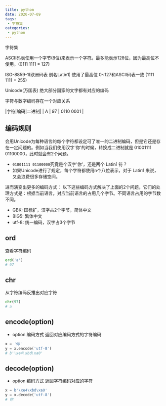 ```yaml
---
title: python
date: 2020-07-09
tags:
 - 字符集
categories: 
 - python
---
```


字符集

<!-- more -->

ASCII码表使用一个字节(8位)来表示一个字符。最多能表示128位，因为最高位不使用。(0111 1111 = 127)

ISO-8859-1(欧洲码表 别名Latin1) 使用了最高位 0~127和ASCII码表一致 (1111 1111 = 255)

Unicode(万国表)  绝大部分国家的文字都有对应的编码

字符与数字编码存在一个对应关系

|字符|编码|二进制|
| A | 97 | 0110 0001 |

## 编码规则
会用Unicode为每种语言的每个字符都设定可了唯一的二进制编码，但是它还是存在一定问题的。例如当我们使用汉字'你'的时候，转换成二进制就是 01001111 01100000，此时就会有2个问题。
- `01001111 01100000`究竟是个汉字'你'，还是两个 Latin1 符？
- 如果Unicode进行了规定，每个字符都使用n个八位表示，对于 Latin1 来说，又会浪费很多存储空间。

进而演变出更多的编码方式：
以下这些编码方式解决了上面的2个问题，它们的处理方式是：根据当前语言，对应当前语言的占用几个字节。不同语言占用的字节数不同。
- GBK: 国标扩，汉字占2个字节，简体中文 
- BIG5: 繁体中文
- utf-8: 统一编码，汉字占3个字节
## ord 
查看字符编码
```python
ord('a')
# 97
```

## chr
从字符编码反推出对应字符
```python
chr(97)
# a
```

## encode(option)
- option 编码方式
返回对应编码方式的字符编码
```python
x = '你'
y = x.encode('utf-8')
# b'\xe4\xbd\xa0'
```

## decode(option)
- option 编码方式
返回字符编码对应的字符
```python
x = b'\xe4\xbd\xa0'
y = x.decode('utf-8')
# 你
```